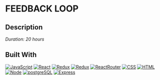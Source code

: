 # FEEDBACK LOOP

## Description

_Duration: 20 hours_

## Built With

[![JavaScript](https://img.shields.io/badge/JavaScript-F7DF1E?style=for-the-badge&logo=javascript&logoColor=black)]()
[![React](https://img.shields.io/badge/React-20232A?style=for-the-badge&logo=react&logoColor=61DAFB)]()
[![Redux](https://img.shields.io/badge/Redux-593D88?style=for-the-badge&logo=redux&logoColor=white)]()
[![Redux](https://img.shields.io/badge/Redux--Sagas-20232A?style=for-the-badge&logo=reduxsaga&logoColor=61DAFB)]()
[![ReactRouter](https://img.shields.io/badge/React_Router-CA4245?style=for-the-badge&logo=react-router&logoColor=white)]()
[![CSS](https://img.shields.io/badge/CSS-239120?&style=for-the-badge&logo=css3&logoColor=white)]()
[![HTML](https://img.shields.io/badge/HTML-E34F26?style=for-the-badge&logo=html&logoColor=white)]()
[![Node](https://img.shields.io/badge/Node.js-43853D?style=for-the-badge&logo=node.js&logoColor=white)]()
[![postgreSQL](https://img.shields.io/badge/PostgreSQL-316192?style=for-the-badge&logo=postgresql&logoColor=white)]()
[![Express](https://img.shields.io/badge/Express.js-404D59?style=for-the-badge)]()
